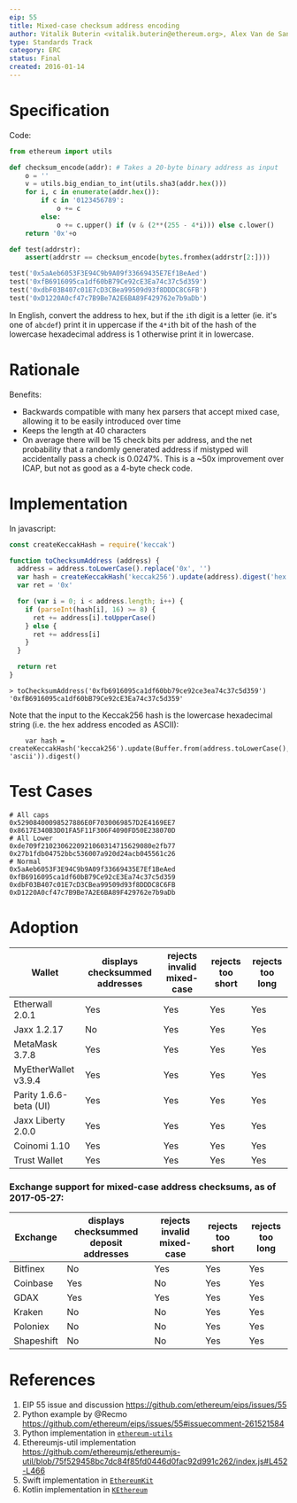 ```yaml
---
eip: 55
title: Mixed-case checksum address encoding
author: Vitalik Buterin <vitalik.buterin@ethereum.org>, Alex Van de Sande <avsa@ethereum.org>
type: Standards Track
category: ERC
status: Final
created: 2016-01-14
---
```


# Specification

Code:

``` python
from ethereum import utils

def checksum_encode(addr): # Takes a 20-byte binary address as input
    o = ''
    v = utils.big_endian_to_int(utils.sha3(addr.hex()))
    for i, c in enumerate(addr.hex()):
        if c in '0123456789':
            o += c
        else:
            o += c.upper() if (v & (2**(255 - 4*i))) else c.lower()
    return '0x'+o

def test(addrstr):
    assert(addrstr == checksum_encode(bytes.fromhex(addrstr[2:])))

test('0x5aAeb6053F3E94C9b9A09f33669435E7Ef1BeAed')
test('0xfB6916095ca1df60bB79Ce92cE3Ea74c37c5d359')
test('0xdbF03B407c01E7cD3CBea99509d93f8DDDC8C6FB')
test('0xD1220A0cf47c7B9Be7A2E6BA89F429762e7b9aDb')

```

In English, convert the address to hex, but if the `i`th digit is a letter (ie. it's one of `abcdef`) print it in uppercase if the `4*i`th bit of the hash of the lowercase hexadecimal address is 1 otherwise print it in lowercase.

# Rationale

Benefits:
- Backwards compatible with many hex parsers that accept mixed case, allowing it to be easily introduced over time
- Keeps the length at 40 characters
- On average there will be 15 check bits per address, and the net probability that a randomly generated address if mistyped will accidentally pass a check is 0.0247%. This is a ~50x improvement over ICAP, but not as good as a 4-byte check code.

# Implementation

In javascript:

```js
const createKeccakHash = require('keccak')

function toChecksumAddress (address) {
  address = address.toLowerCase().replace('0x', '')
  var hash = createKeccakHash('keccak256').update(address).digest('hex')
  var ret = '0x'

  for (var i = 0; i < address.length; i++) {
    if (parseInt(hash[i], 16) >= 8) {
      ret += address[i].toUpperCase()
    } else {
      ret += address[i]
    }
  }

  return ret
}
```

```
> toChecksumAddress('0xfb6916095ca1df60bb79ce92ce3ea74c37c5d359')
'0xfB6916095ca1df60bB79Ce92cE3Ea74c37c5d359'
```

Note that the input to the Keccak256 hash is the lowercase hexadecimal string (i.e. the hex address encoded as ASCII):

```
    var hash = createKeccakHash('keccak256').update(Buffer.from(address.toLowerCase(), 'ascii')).digest()
```

# Test Cases

```
# All caps
0x52908400098527886E0F7030069857D2E4169EE7
0x8617E340B3D01FA5F11F306F4090FD50E238070D
# All Lower
0xde709f2102306220921060314715629080e2fb77
0x27b1fdb04752bbc536007a920d24acb045561c26
# Normal
0x5aAeb6053F3E94C9b9A09f33669435E7Ef1BeAed
0xfB6916095ca1df60bB79Ce92cE3Ea74c37c5d359
0xdbF03B407c01E7cD3CBea99509d93f8DDDC8C6FB
0xD1220A0cf47c7B9Be7A2E6BA89F429762e7b9aDb
```

# Adoption

| Wallet                   | displays checksummed addresses | rejects invalid mixed-case | rejects too short | rejects too long |
|--------------------------|--------------------------------|----------------------------|-------------------|------------------|
| Etherwall 2.0.1          | Yes                            | Yes                        | Yes               | Yes              |
| Jaxx 1.2.17              | No                             | Yes                        | Yes               | Yes              |
| MetaMask 3.7.8           | Yes                            | Yes                        | Yes               | Yes              |
| MyEtherWallet v3.9.4     | Yes                            | Yes                        | Yes               | Yes              |
| Parity 1.6.6-beta (UI)   | Yes                            | Yes                        | Yes               | Yes              |
| Jaxx Liberty 2.0.0       | Yes                            | Yes                        | Yes               | Yes              |
| Coinomi 1.10             | Yes                            | Yes                        | Yes               | Yes              |
| Trust Wallet             | Yes                            | Yes                        | Yes               | Yes              |

### Exchange support for mixed-case address checksums, as of 2017-05-27:

| Exchange     | displays checksummed deposit addresses | rejects invalid mixed-case | rejects too short | rejects too long |
|--------------|----------------------------------------|----------------------------|-------------------|------------------|
| Bitfinex     | No                                     | Yes                        | Yes               | Yes              |
| Coinbase     | Yes                                    | No                         | Yes               | Yes              |
| GDAX         | Yes                                    | Yes                        | Yes               | Yes              |
| Kraken       | No                                     | No                         | Yes               | Yes              |
| Poloniex     | No                                     | No                         | Yes               | Yes              |
| Shapeshift   | No                                     | No                         | Yes               | Yes              |

# References

1. EIP 55 issue and discussion https://github.com/ethereum/eips/issues/55
2. Python example by @Recmo https://github.com/ethereum/eips/issues/55#issuecomment-261521584
3. Python implementation in [`ethereum-utils`](https://github.com/pipermerriam/ethereum-utils#to_checksum_addressvalue---text)
4. Ethereumjs-util implementation https://github.com/ethereumjs/ethereumjs-util/blob/75f529458bc7dc84f85fd0446d0fac92d991c262/index.js#L452-L466
5. Swift implementation in [`EthereumKit`](https://github.com/yuzushioh/EthereumKit/blob/master/EthereumKit/Helper/EIP55.swift)
6. Kotlin implementation in [`KEthereum`](https://github.com/walleth/kethereum/tree/master/erc55)
